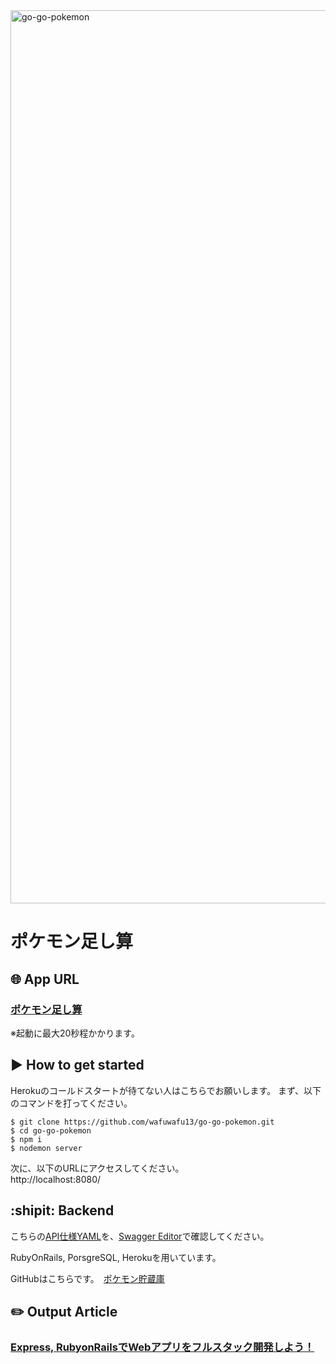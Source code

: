<img width="1429" alt="go-go-pokemon" src="https://user-images.githubusercontent.com/50798936/84570812-b3d06700-adca-11ea-8b97-e79d1759e3bf.png">

# ポケモン足し算

## :globe_with_meridians:  App URL

### [ポケモン足し算](https://go-go-pokemon.herokuapp.com/)  
  
※起動に最大20秒程かかります。

## :arrow_forward: How to get started
Herokuのコールドスタートが待てない人はこちらでお願いします。
まず、以下のコマンドを打ってください。

```
$ git clone https://github.com/wafuwafu13/go-go-pokemon.git
$ cd go-go-pokemon
$ npm i
$ nodemon server
```

次に、以下のURLにアクセスしてください。  
http://localhost:8080/

## :shipit: Backend


こちらの[API仕様YAML](https://github.com/wafuwafu13/go-go-pokemon-db/blob/master/api-document.yaml)を、[Swagger Editor](https://editor.swagger.io/)で確認してください。  

RubyOnRails, PorsgreSQL, Herokuを用いています。  

GitHubはこちらです。　[ポケモン貯蔵庫](https://github.com/wafuwafu13/go-go-pokemon-db)

## :pencil2:  Output Article

### [Express, RubyonRailsでWebアプリをフルスタック開発しよう！](https://qiita.com/wafuwafu13/items/4e7039c9359541d0c27e)
